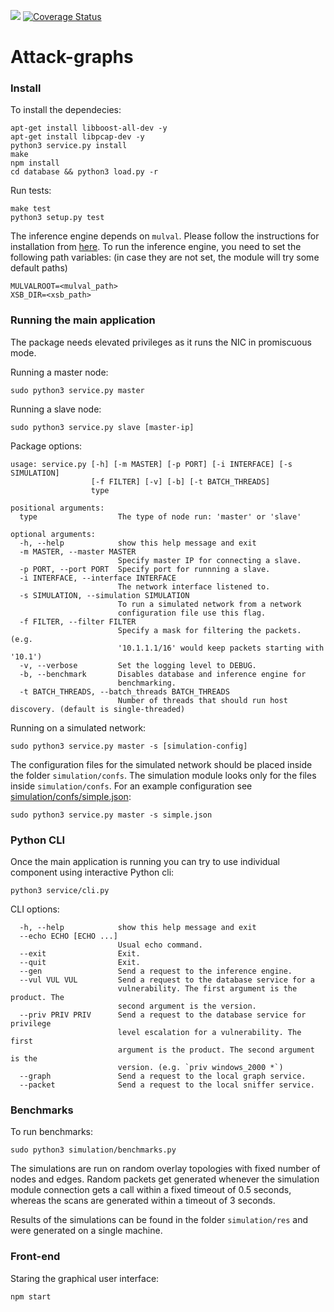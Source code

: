 ![ ](https://travis-ci.org/cyberImperial/attack-graphs.svg?branch=master) [![Coverage Status](https://coveralls.io/repos/github/cyberImperial/attack-graphs/badge.svg?branch=master)](https://coveralls.io/github/cyberImperial/attack-graphs?branch=master)

# Attack-graphs

### Install
To install the dependecies:
```
apt-get install libboost-all-dev -y
apt-get install libpcap-dev -y
python3 service.py install
make
npm install
cd database && python3 load.py -r
```

Run tests:
```
make test
python3 setup.py test
```

The inference engine depends on `mulval`. Please follow the instructions for installation from [here](http://people.cs.ksu.edu/~xou/mulval/). To run the inference engine, you need to set the following path variables: (in case they are not set, the module will try some default paths)
```
MULVALROOT=<mulval_path>
XSB_DIR=<xsb_path>
```

### Running the main application

The package needs elevated privileges as it runs the NIC in promiscuous mode.


Running a master node:
```
sudo python3 service.py master
```

Running a slave node:
```
sudo python3 service.py slave [master-ip]
``` 

Package options:
```
usage: service.py [-h] [-m MASTER] [-p PORT] [-i INTERFACE] [-s SIMULATION]
                  [-f FILTER] [-v] [-b] [-t BATCH_THREADS]
                  type

positional arguments:
  type                  The type of node run: 'master' or 'slave'

optional arguments:
  -h, --help            show this help message and exit
  -m MASTER, --master MASTER
                        Specify master IP for connecting a slave.
  -p PORT, --port PORT  Specify port for runnning a slave.
  -i INTERFACE, --interface INTERFACE
                        The network interface listened to.
  -s SIMULATION, --simulation SIMULATION
                        To run a simulated network from a network
                        configuration file use this flag.
  -f FILTER, --filter FILTER
                        Specify a mask for filtering the packets. (e.g.
                        '10.1.1.1/16' would keep packets starting with '10.1')
  -v, --verbose         Set the logging level to DEBUG.
  -b, --benchmark       Disables database and inference engine for
                        benchmarking.
  -t BATCH_THREADS, --batch_threads BATCH_THREADS
                        Number of threads that should run host discovery. (default is single-threaded)
```

Running on a simulated network:
```
sudo python3 service.py master -s [simulation-config]
```

The configuration files for the simulated network should be placed inside the folder `simulation/confs`. The simulation module looks only for the files inside `simulation/confs`. For an example configuration see [simulation/confs/simple.json](https://github.com/cyberImperial/attack-graphs/blob/master/simulation/confs/simple.json):
```
sudo python3 service.py master -s simple.json
```

### Python CLI

Once the main application is running you can try to use individual component using interactive Python cli:
```
python3 service/cli.py
```

CLI options:
```
  -h, --help            show this help message and exit
  --echo ECHO [ECHO ...]
                        Usual echo command.
  --exit                Exit.
  --quit                Exit.
  --gen                 Send a request to the inference engine.
  --vul VUL VUL         Send a request to the database service for a
                        vulnerability. The first argument is the product. The
                        second argument is the version.
  --priv PRIV PRIV      Send a request to the database service for privilege
                        level escalation for a vulnerability. The first
                        argument is the product. The second argument is the
                        version. (e.g. `priv windows_2000 *`)
  --graph               Send a request to the local graph service.
  --packet              Send a request to the local sniffer service.
```

### Benchmarks

To run benchmarks:
```
sudo python3 simulation/benchmarks.py
```

The simulations are run on random overlay topologies with fixed number of nodes and edges. Random packets get generated whenever the simulation module connection gets a call within a fixed timeout of 0.5 seconds, whereas the scans are generated within a timeout of 3 seconds.

Results of the simulations can be found in the folder `simulation/res` and were generated on a single machine.  

### Front-end

Staring the graphical user interface:
```
npm start
```
